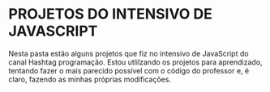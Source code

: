 # PROJETOS DO INTENSIVO DE JAVASCRIPT

Nesta pasta estão alguns projetos que fiz no intensivo de JavaScript do canal Hashtag programação. Estou utlilzando os projetos para aprendizado, tentando fazer o mais parecido possível com o código do professor e, é claro, fazendo as minhas próprias modificações.
